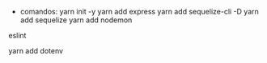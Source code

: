 * comandos:
yarn init -y
yarn add express
yarn add sequelize-cli -D
yarn add sequelize
yarn add nodemon

eslint

yarn add dotenv
